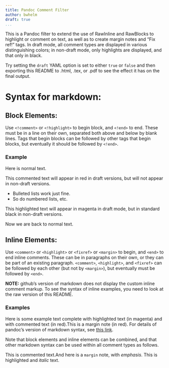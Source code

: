 ```yaml
---
title: Pandoc Comment Filter
author: bwhelm
draft: true
...
```


This is a Pandoc filter to extend the use of RawInline and RawBlocks to
highlight or comment on text, as well as to create margin notes and “Fix
ref!” tags. In draft mode, all comment types are displayed in various
distinguishing colors; in non-draft mode, only highlights are displayed,
and that only in black.

Try setting the `draft` YAML option is set to either `true` or `false`
and then exporting this README to .html, .tex, or .pdf  to see the
effect it has on the final output.


# Syntax for markdown:

## Block Elements: 

Use `<!comment>` or `<!highlight>` to begin block, and `<!end>` to end.
These must be in a line on their own, separated both above and below by
blank lines. Tags that begin blocks can be followed by other tags that
begin blocks, but eventually it should be followed by `<!end>`.

### Example

Here is normal text.

<!comment>

This commented text will appear in red in draft versions, but will not
appear in non-draft versions.

- Bulleted lists work just fine. 
- So do numbered lists, etc.

<!highlight>

This highlighted text will appear in magenta in draft mode, but in
standard black in non-draft versions.

<!end>

Now we are back to normal text.

## Inline Elements:

Use `<comment>` or `<highlight>` or `<fixref>` or `<margin>` to begin,
and `<end>` to end inline comments. These can be in paragraphs on their
own, or they can be part of an existing paragraph. `<comment>`,
`<highlight>`, and `<fixref>` can be followed by each other (but not by
`<margin>`), but eventually must be followed by `<end>`.

**NOTE:** github’s version of markdown does not display the custom
inline comment markup. To see the syntax of inline examples, you need to
look at the raw version of this README.

### Examples

Here is some example text complete with <highlight>highlighted text (in
magenta)<comment> and with commented text  (in red)<end>.<margin>This is
a margin note (in red).<end> For details of pandoc’s version of markdown
syntax, see <fixref>[this link](http://pandoc.org)<end>.

Note that block elements and inline elements can be combined, and that
other markdown syntax can be used within all comment types as follows.

<!comment>

This is commented text.<margin>And here is a `margin` note, with
*emphasis*.<end> This is <highlight>highlighted and *italic*<end> text.

<!end>

